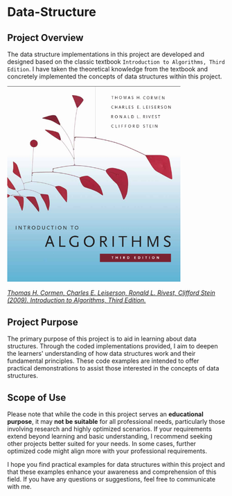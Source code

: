 # Data-Structure
## Project Overview
The data structure implementations in this project are developed and designed based on the classic textbook `Introduction to Algorithms, Third Edition`. I have taken the theoretical knowledge from the textbook and concretely implemented the concepts of data structures within this project.

<img src="https://github.com/mjyang0902/Data-Structure/blob/main/figures/Introduction_to_Algorithm.png"  width="400">

[*Thomas H. Cormen, Charles E. Leiserson, Ronald L. Rivest, Clifford Stein (2009). Introduction to Algorithms, Third Edition.*](https://dahlan.unimal.ac.id/files/ebooks/2009%20Introduction%20to%20Algorithms%20Third%20Ed.pdf)

## Project Purpose
The primary purpose of this project is to aid in learning about data structures. Through the coded implementations provided, I aim to deepen the learners' understanding of how data structures work and their fundamental principles. These code examples are intended to offer practical demonstrations to assist those interested in the concepts of data structures.

## Scope of Use
Please note that while the code in this project serves an **educational purpose**, it may **not be suitable** for all professional needs, particularly those involving research and highly optimized scenarios. If your requirements extend beyond learning and basic understanding, I recommend seeking other projects better suited for your needs. In some cases, further optimized code might align more with your professional requirements.

I hope you find practical examples for data structures within this project and that these examples enhance your awareness and comprehension of this field. If you have any questions or suggestions, feel free to communicate with me.
